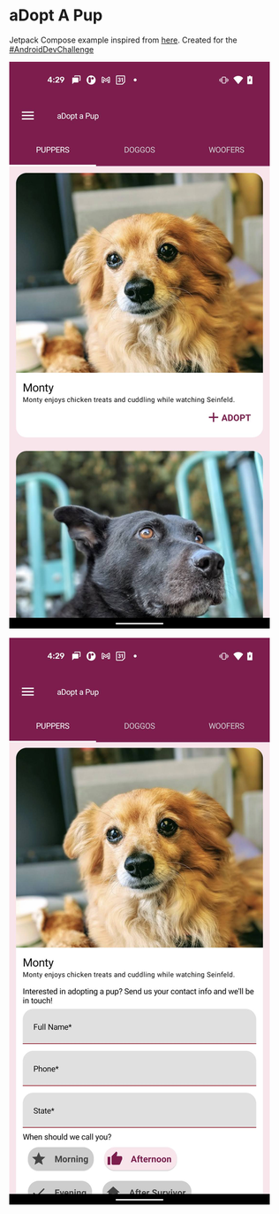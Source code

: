 # aDopt A Pup

Jetpack Compose example inspired from [here](https://adopt-a-pup.glitch.me/). Created for the [#AndroidDevChallenge](https://twitter.com/AndroidDev/status/1364644094736269314?s=20)

![](/screenshots/1.jpg)

![](/screenshots/2.jpg)
